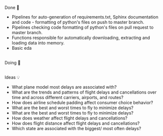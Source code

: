 Done 🎉
<ul>
    <li>Pipelines for auto-generation of requirements.txt, Sphinx documentation and code - formatting of python's files on push to master branch.</li>
    <li>Pipelines checking code formatting of python's files on pull request to master branch.</li>
    <li>Functions responsible for automatically downloading, extracting and loading data into memory.</li>
    <li>Basic eda</li>
</ul>
<br>
Doing 🥸
<ul>
</ul>
<br>
Ideas 💡
<ul>
     <li>What plane model most delays are associated with?</li>
    <li>What are the trends and patterns of flight delays and cancellations over time and across different carriers, airports, and routes?</li>
    <li>How does airline schedule padding affect consumer choice behavior?</li>
    <li>What are the best and worst times to fly to minimize delays?</li>
    <li>What are the best and worst times to fly to minimize delays?</li>
    <li>How does weather affect flight delays and cancellations?</li>
    <li>How does flight distance affect flight delays and cancellations?</li>
    <li>Which state are associated with the biggest/ most often delays?</li>
    
</ul>
